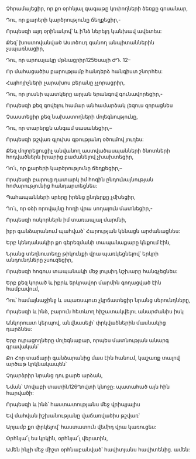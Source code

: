 Չհրամայեցիր, որ քո օրհնյալ գագաթը կռփողների ձեռքը գոսանար,


Դու, որ քարերի կարծրությունը ճեղքեցիր,-


Որպեսզի այդ օրինակով՝ և ի՛նձ ներելդ կանխավ ավետես:


Քեզ՝ խոստովանված Աստծուդ գանող անպիտաններին չսպառնացիր,


Դու, որ արուսյակը մթնացրիր125Եսայի ԺԴ. 12–


Որ մահացածիս բարությամբ հանդերձ հանգիստ շնորհես:


Հայհոյիչների չարախոս բերանը չչորացրիր,


Դու, որ լուսնի պատկերը արյան երանգով գունավորեցիր,-

Որպեսզի քեզ գովելու համար անհամարձակ լեզուս զորացնես


Չսաստեցիր քեզ նախատողների մոլեգնությունը,


Դու, որ տարերքն անգամ սասանեցիր,–


Որպեսզի թշվառ գլուխս գթությանդ օծումով յուղես:


Քեզ մոլորեցուցիչ անվանող աստվածասպանների ծնոտների հոդվածներն իրարից բաժանելով չխախտեցիր,


Դո՛ւ, որ քարերի կարծրությունը ճեղքեցիր,–


Որպեսզի բարուց դատարկ իմ հոգին ընդունայնության հոժարությունից հանդարտեցնես:


Պահապանների սրերը իրենց ընդերքը չմխեցիր,


Դո՛ւ, որ օձի որովայնը հողի վրա սողալուն մատնեցիր,-

Որպեսզի ոսկորներն իմ տառապյալ մարմնի,


իբր գանձարանում պահված՝ Հարության կենացն արժանացնես:


Երբ կենդանակիր քո գերեզմանի տապանաքարը կնքում էին,


Նրանց տեղնուտեղը թիկունքի վրա պառկեցնելով՝ երկրի անդունդները չսուզեցիր,


Որպեսզի հոգուս տապանակի մեջ լույսիդ նշխարը հանգչեցնես:


Երբ քեզ կորած և իբրև երկրավոր մարմին գողացված էին համբավում,


Դու՝ համայնաջինջ և սպառսպուռ չկրճատեցիր նրանց սերունդները,


Որպեսզի և ինձ, բարուն հետևող հիշատակվելու անարժանիս իսկ


Անկորուստ կերպով, անվնասելի՝ փրկվածներին մասնակից դարձնես:


Երբ ուրացողները մոլեգնաբար, որպես մատնության անարգ գրավական՝


Քո Հոր տաճարի գանձարանից մաս էին հանում, կաշառք տալով արծաթ կրկնակապեն՝


Չդարձրիր նրանց դու քարե արձան,


Նման՝ Մովաբի տատին126Ղովտի կնոջը: պատահած այն հին հարվածի:


Որպեսզի և ինձ՝ հաստատությանս մեջ վրիպյալիս


Եվ մահվան իշխանությանը վաճառվածիս թշվառ՝


Արյամբ քո փրկելով՝ հաստատուն վեմիդ վրա կառուցես:


Օրհնյա՜լ ես կրկին, օրհնյա՜լ վերստին,


Ամեն ինչի մեջ միշտ օրհնաբանված՝ հավիտյանս հավիտենից. ամեն: